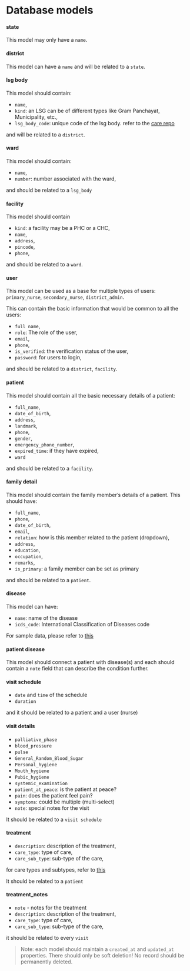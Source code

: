 # Database models
#### state
This model may only have a `name`.

#### district
This model can have a `name` and will be related to a `state`.

#### lsg body
This model should contain:

- `name`,
- `kind`: an LSG can be of different types like Gram Panchayat, Municipality, etc.,
- `lsg_body_code`: unique code of the lsg body. refer to the [care repo](https://github.com/coronasafe/care/blob/master/care/users/models.py#L61)

and will be related to a `district`.

#### ward
This model should contain:

- `name`,
- `number`: number associated with the ward,

and should be related to a `lsg_body`
#### facility
This model should contain

- `kind`: a facility may be a PHC or a CHC,
- `name`,
- `address`,
- `pincode`,
- `phone`,

and should be related to a `ward`.

#### user
This model can be used as a base for multiple types of users: `primary_nurse`, `secondary_nurse`, `district_admin`.

This can contain the basic information that would be common to all the users:

- `full name`,
- `role`: The role of the user,
- `email`,
- `phone`,
- `is_verified`: the verification status of the user,
- `password`: for users to login,

and should be related to a `district`, `facility`.
#### patient
This model should contain all the basic necessary details of a patient:

- `full_name`,
- `date_of_birth`,
- `address`,
- `landmark`,
- `phone`,
- `gender`,
- `emergency_phone_number`,
- `expired_time`: if they have expired,
- `ward`

and should be related to a `facility`.
#### family detail
This model should contain the family member’s details of a patient. This should have:

- `full_name`,
- `phone`,
- `date_of_birth`,
- `email`,
- `relation`: how is this member related to the patient (dropdown),
- `address`,
- `education`,
- `occupation`,
- `remarks`,
- `is_primary`: a family member can be set as primary

and should be related to a `patient`.

#### disease
This model can have:

- `name`: name of the disease
- `icds_code`: International Classification of Diseases code

For sample data, please refer to [this](https://github.com/coronasafe/arike/blob/main/db/seeds/development/diseases.seeds.rb)

#### patient disease
This model should connect a patient with disease(s) and each should contain a `note` field that can describe the condition further.
#### visit schedule
- `date` and `time` of the schedule
- `duration`

and it should be related to a patient and a user (nurse)
#### visit details
- `palliative_phase`
- `blood_pressure`
- `pulse`
- `General_Random_Blood_Sugar `
- `Personal_hygiene`
- `Mouth_hygiene`
- `Pubic_hygiene`
- `systemic_examination`
- `patient_at_peace`: is the patient at peace?
- `pain`: does the patient feel pain?
- `symptoms`: could be multiple (multi-select)
- `note`: special notes for the visit

It should be related to a `visit schedule`

#### treatment
- `description`: description of the treatment,
- `care_type`: type of care,
- `care_sub_type`: sub-type of the care,

for care types and subtypes, refer to [this](https://github.com/coronasafe/arike/blob/main/db/seeds/development/treatment.seeds.rb)

It should be related to a `patient`

#### treatment_notes
- `note` - notes for the treatment
- `description`: description of the treatment,
- `care_type`: type of care,
- `care_sub_type`: sub-type of the care,

it should be related to every `visit`

> Note: each model should maintain a `created_at` and `updated_at` properties. There should only be soft deletion! No record should be permanently deleted.
